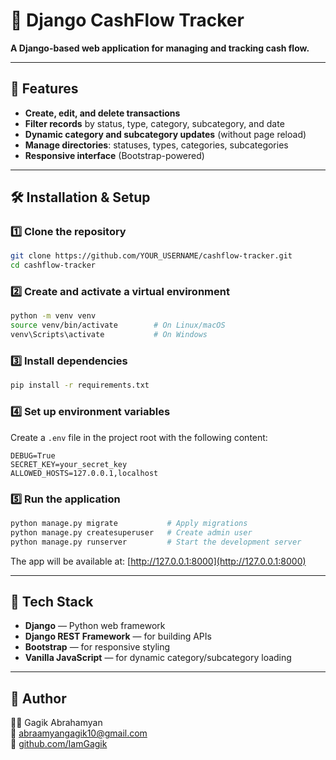 # 💸 Django CashFlow Tracker

**A Django-based web application for managing and tracking cash flow.**

---

## 🚀 Features

- **Create, edit, and delete transactions**
- **Filter records** by status, type, category, subcategory, and date
- **Dynamic category and subcategory updates** (without page reload)
- **Manage directories**: statuses, types, categories, subcategories
- **Responsive interface** (Bootstrap-powered)

---

## 🛠️ Installation & Setup

### 1️⃣ Clone the repository

```bash
git clone https://github.com/YOUR_USERNAME/cashflow-tracker.git
cd cashflow-tracker
```

### 2️⃣ Create and activate a virtual environment

```bash
python -m venv venv
source venv/bin/activate        # On Linux/macOS
venv\Scripts\activate           # On Windows
```

### 3️⃣ Install dependencies

```bash
pip install -r requirements.txt
```

### 4️⃣ Set up environment variables

Create a `.env` file in the project root with the following content:

```env
DEBUG=True
SECRET_KEY=your_secret_key
ALLOWED_HOSTS=127.0.0.1,localhost
```

### 5️⃣ Run the application

```bash
python manage.py migrate           # Apply migrations
python manage.py createsuperuser   # Create admin user
python manage.py runserver         # Start the development server
```

The app will be available at: [http://127.0.0.1:8000](http://127.0.0.1:8000)

---

## 🔧 Tech Stack

- **Django** — Python web framework  
- **Django REST Framework** — for building APIs  
- **Bootstrap** — for responsive styling  
- **Vanilla JavaScript** — for dynamic category/subcategory loading  

---

## 📝 Author

👨‍💻 Gagik Abrahamyan  
📧 abraamyangagik10@gmail.com  
🐙 [github.com/IamGagik](https://github.com/IamGagik)
